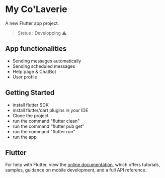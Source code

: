 # My Co'Laverie

A new Flutter app project.

> Status : Developping ⚠️

## App functionalities

- Sending messages automatically
- Sending scheduled messages
- Help page & ChatBot
- User profile

## Getting Started

- install flutter SDK
- install flutter/dart plugins in your IDE
- Clone the project
- run the command "flutter clean"
- run the command "flutter pub get"
- run the command "flutter run"
- run the app

## Flutter

For help with Flutter, view the
[online documentation](https://flutter.dev/docs), which offers tutorials,
samples, guidance on mobile development, and a full API reference.
